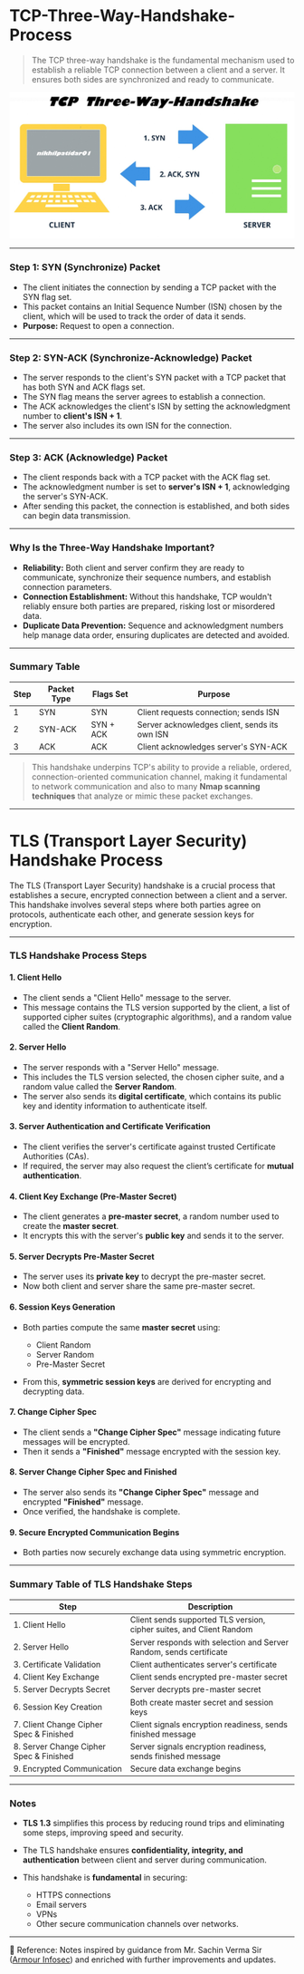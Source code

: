 
# **TCP-Three-Way-Handshake-Process** 

 > The TCP three-way handshake is the fundamental mechanism used to establish a reliable TCP connection between a client and a server. It ensures both sides are synchronized and ready to communicate.

<div align="center">
  <img src="https://github.com/nikhilpatidar01/Ethical-Hacking/blob/Master/4.%20Network%20Reconnaissance%20Scanning/Image/TCP%20Three%20way%20handshake.jpg" alt="TCP Three-Way Handshake">
</div>

---

### **Step 1: SYN (Synchronize) Packet**

* The client initiates the connection by sending a TCP packet with the SYN flag set.
* This packet contains an Initial Sequence Number (ISN) chosen by the client, which will be used to track the order of data it sends.
* **Purpose:** Request to open a connection.

---

### **Step 2: SYN-ACK (Synchronize-Acknowledge) Packet**

* The server responds to the client's SYN packet with a TCP packet that has both SYN and ACK flags set.
* The SYN flag means the server agrees to establish a connection.
* The ACK acknowledges the client's ISN by setting the acknowledgment number to **client's ISN + 1**.
* The server also includes its own ISN for the connection.

---

### **Step 3: ACK (Acknowledge) Packet**

* The client responds back with a TCP packet with the ACK flag set.
* The acknowledgment number is set to **server's ISN + 1**, acknowledging the server's SYN-ACK.
* After sending this packet, the connection is established, and both sides can begin data transmission.

---

### **Why Is the Three-Way Handshake Important?**

* **Reliability:** Both client and server confirm they are ready to communicate, synchronize their sequence numbers, and establish connection parameters.
* **Connection Establishment:** Without this handshake, TCP wouldn't reliably ensure both parties are prepared, risking lost or misordered data.
* **Duplicate Data Prevention:** Sequence and acknowledgment numbers help manage data order, ensuring duplicates are detected and avoided.

---

### **Summary Table**

| Step | Packet Type | Flags Set | Purpose                                       |
| ---- | ----------- | --------- | --------------------------------------------- |
| 1    | SYN         | SYN       | Client requests connection; sends ISN         |
| 2    | SYN-ACK     | SYN + ACK | Server acknowledges client, sends its own ISN |
| 3    | ACK         | ACK       | Client acknowledges server's SYN-ACK          |

> This handshake underpins TCP's ability to provide a reliable, ordered, connection-oriented communication channel, making it fundamental to network communication and also to many **Nmap scanning techniques** that analyze or mimic these packet exchanges.

---

# **TLS (Transport Layer Security) Handshake Process**

The TLS (Transport Layer Security) handshake is a crucial process that establishes a secure, encrypted connection between a client and a server. This handshake involves several steps where both parties agree on protocols, authenticate each other, and generate session keys for encryption.

---

### **TLS Handshake Process Steps**

#### 1. **Client Hello**

* The client sends a "Client Hello" message to the server.
* This message contains the TLS version supported by the client, a list of supported cipher suites (cryptographic algorithms), and a random value called the **Client Random**.

#### 2. **Server Hello**

* The server responds with a "Server Hello" message.
* This includes the TLS version selected, the chosen cipher suite, and a random value called the **Server Random**.
* The server also sends its **digital certificate**, which contains its public key and identity information to authenticate itself.

#### 3. **Server Authentication and Certificate Verification**

* The client verifies the server's certificate against trusted Certificate Authorities (CAs).
* If required, the server may also request the client’s certificate for **mutual authentication**.

#### 4. **Client Key Exchange (Pre-Master Secret)**

* The client generates a **pre-master secret**, a random number used to create the **master secret**.
* It encrypts this with the server's **public key** and sends it to the server.

#### 5. **Server Decrypts Pre-Master Secret**

* The server uses its **private key** to decrypt the pre-master secret.
* Now both client and server share the same pre-master secret.

#### 6. **Session Keys Generation**

* Both parties compute the same **master secret** using:

  * Client Random
  * Server Random
  * Pre-Master Secret
* From this, **symmetric session keys** are derived for encrypting and decrypting data.

#### 7. **Change Cipher Spec**

* The client sends a **"Change Cipher Spec"** message indicating future messages will be encrypted.
* Then it sends a **"Finished"** message encrypted with the session key.

#### 8. **Server Change Cipher Spec and Finished**

* The server also sends its **"Change Cipher Spec"** message and encrypted **"Finished"** message.
* Once verified, the handshake is complete.

#### 9. **Secure Encrypted Communication Begins**

* Both parties now securely exchange data using symmetric encryption.

---

### **Summary Table of TLS Handshake Steps**

| Step                                    | Description                                                          |
| --------------------------------------- | -------------------------------------------------------------------- |
| 1. Client Hello                         | Client sends supported TLS version, cipher suites, and Client Random |
| 2. Server Hello                         | Server responds with selection and Server Random, sends certificate  |
| 3. Certificate Validation               | Client authenticates server's certificate                            |
| 4. Client Key Exchange                  | Client sends encrypted pre-master secret                             |
| 5. Server Decrypts Secret               | Server decrypts pre-master secret                                    |
| 6. Session Key Creation                 | Both create master secret and session keys                           |
| 7. Client Change Cipher Spec & Finished | Client signals encryption readiness, sends finished message          |
| 8. Server Change Cipher Spec & Finished | Server signals encryption readiness, sends finished message          |
| 9. Encrypted Communication              | Secure data exchange begins                                          |

---

### **Notes**

* **TLS 1.3** simplifies this process by reducing round trips and eliminating some steps, improving speed and security.
* The TLS handshake ensures **confidentiality, integrity, and authentication** between client and server during communication.
* This handshake is **fundamental** in securing:

  * HTTPS connections
  * Email servers
  * VPNs
  * Other secure communication channels over networks.

---
📖 Reference: Notes inspired by guidance from Mr. Sachin Verma Sir ([Armour Infosec](https://www.armourinfosec.com/)) and enriched with further improvements and updates.
